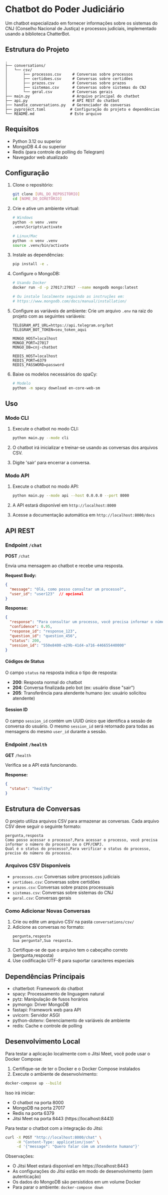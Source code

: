 # Chatbot do Poder Judiciário

Um chatbot especializado em fornecer informações sobre os sistemas do CNJ (Conselho Nacional de Justiça) e processos judiciais, implementado usando a biblioteca ChatterBot.

## Estrutura do Projeto

```
.
├── conversations/
│   └── csv/
│       ├── processos.csv     # Conversas sobre processos
│       ├── certidoes.csv     # Conversas sobre certidões
│       ├── prazos.csv        # Conversas sobre prazos
│       ├── sistemas.csv      # Conversas sobre sistemas do CNJ
│       └── geral.csv         # Conversas gerais
├── main.py                   # Arquivo principal do chatbot
├── api.py                    # API REST do chatbot
├── handle_conversations.py   # Gerenciador de conversas
├── pyproject.toml           # Configuração do projeto e dependências
└── README.md                # Este arquivo
```

## Requisitos

- Python 3.12 ou superior
- MongoDB 4.4 ou superior
- Redis (para controle de polling do Telegram)
- Navegador web atualizado

## Configuração

1. Clone o repositório:
   ```bash
   git clone [URL_DO_REPOSITÓRIO]
   cd [NOME_DO_DIRETÓRIO]
   ```

2. Crie e ative um ambiente virtual:
   ```bash
   # Windows
   python -m venv .venv
   .venv\Scripts\activate

   # Linux/Mac
   python -m venv .venv
   source .venv/bin/activate
   ```

3. Instale as dependências:
   ```bash
   pip install -e .
   ```

4. Configure o MongoDB:
   ```bash
   # Usando Docker
   docker run -d -p 27017:27017 --name mongodb mongo:latest

   # Ou instale localmente seguindo as instruções em:
   # https://www.mongodb.com/docs/manual/installation/
   ```

5. Configure as variáveis de ambiente:
   Crie um arquivo `.env` na raiz do projeto com as seguintes variáveis:
   ```
   TELEGRAM_API_URL=https://api.telegram.org/bot
   TELEGRAM_BOT_TOKEN=seu_token_aqui
   
   MONGO_HOST=localhost
   MONGO_PORT=27017
   MONGO_DB=cnj-chatbot
   
   REDIS_HOST=localhost
   REDIS_PORT=6379
   REDIS_PASSWORD=password
   ```

6. Baixe os modelos necessários do spaCy:
   ```bash
   # Modelo
   python -m spacy download en-core-web-sm
   ```

## Uso

### Modo CLI
1. Execute o chatbot no modo CLI:
   ```bash
   python main.py --mode cli
   ```

2. O chatbot irá inicializar e treinar-se usando as conversas dos arquivos CSV.

3. Digite 'sair' para encerrar a conversa.

### Modo API
1. Execute o chatbot no modo API:
   ```bash
   python main.py --mode api --host 0.0.0.0 --port 8000
   ```

2. A API estará disponível em `http://localhost:8000`

3. Acesse a documentação automática em `http://localhost:8000/docs`

## API REST

### Endpoint `/chat`

**POST** `/chat`

Envia uma mensagem ao chatbot e recebe uma resposta.

**Request Body:**
```json
{
  "message": "Olá, como posso consultar um processo?",
  "user_id": "user123"  // opcional
}
```

**Response:**
```json
{
  "response": "Para consultar um processo, você precisa informar o número do processo no formato CNJ.",
  "confidence": 0.95,
  "response_id": "response_123",
  "question_id": "question_456",
  "status": 200,
  "session_id": "550e8400-e29b-41d4-a716-446655440000"
}
```

#### Códigos de Status

O campo `status` na resposta indica o tipo de resposta:

- **200**: Resposta normal do chatbot
- **204**: Conversa finalizada pelo bot (ex: usuário disse "sair")
- **205**: Transferência para atendente humano (ex: usuário solicitou atendente)

#### Session ID

O campo `session_id` contém um UUID único que identifica a sessão de conversa do usuário. O mesmo `session_id` será retornado para todas as mensagens do mesmo `user_id` durante a sessão.

### Endpoint `/health`

**GET** `/health`

Verifica se a API está funcionando.

**Response:**
```json
{
  "status": "healthy"
}
```

## Estrutura de Conversas

O projeto utiliza arquivos CSV para armazenar as conversas. Cada arquivo CSV deve seguir o seguinte formato:

```csv
pergunta,resposta
Como posso acessar o processo?,Para acessar o processo, você precisa informar o número do processo ou o CPF/CNPJ.
Qual é o status do processo?,Para verificar o status do processo, preciso do número do processo.
```

### Arquivos CSV Disponíveis

- `processos.csv`: Conversas sobre processos judiciais
- `certidoes.csv`: Conversas sobre certidões
- `prazos.csv`: Conversas sobre prazos processuais
- `sistemas.csv`: Conversas sobre sistemas do CNJ
- `geral.csv`: Conversas gerais

### Como Adicionar Novas Conversas

1. Crie ou edite um arquivo CSV na pasta `conversations/csv/`
2. Adicione as conversas no formato:
   ```csv
   pergunta,resposta
   Sua pergunta?,Sua resposta.
   ```
3. Certifique-se de que o arquivo tem o cabeçalho correto (pergunta,resposta)
4. Use codificação UTF-8 para suportar caracteres especiais

## Dependências Principais

- chatterbot: Framework do chatbot
- spacy: Processamento de linguagem natural
- pytz: Manipulação de fusos horários
- pymongo: Driver MongoDB
- fastapi: Framework web para API
- uvicorn: Servidor ASGI
- python-dotenv: Gerenciamento de variáveis de ambiente
- redis: Cache e controle de polling

## Desenvolvimento Local

Para testar a aplicação localmente com o Jitsi Meet, você pode usar o Docker Compose:

1. Certifique-se de ter o Docker e o Docker Compose instalados
2. Execute o ambiente de desenvolvimento:
```bash
docker-compose up --build
```

Isso irá iniciar:
- O chatbot na porta 8000
- MongoDB na porta 27017
- Redis na porta 6379
- Jitsi Meet na porta 8443 (https://localhost:8443)

Para testar o chatbot com a integração do Jitsi:
```bash
curl -X POST "http://localhost:8000/chat" \
     -H "Content-Type: application/json" \
     -d '{"message": "Quero falar com um atendente humano"}'
```

Observações:
- O Jitsi Meet estará disponível em https://localhost:8443
- As configurações do Jitsi estão em modo de desenvolvimento (sem autenticação)
- Os dados do MongoDB são persistidos em um volume Docker
- Para parar o ambiente: `docker-compose down`